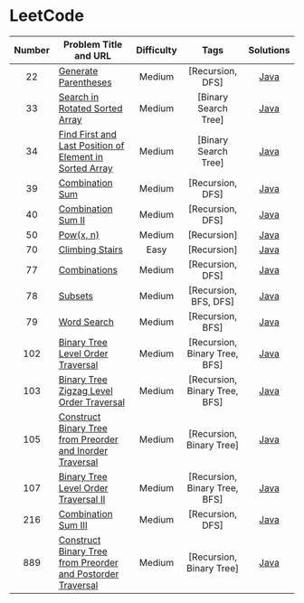 # LeetCode

| Number | Problem Title and URL | Difficulty | Tags | Solutions |
|:------:| --------------------- |:----------:|:----:|:---------:|
|22|[Generate Parentheses](https://leetcode.com/problems/generate-parentheses/)|Medium|[Recursion, DFS]|[Java](https://github.com/Un-Jarvis/LeetCode/blob/master/Solutions/22.java)||
|33|[Search in Rotated Sorted Array](https://leetcode.com/problems/search-in-rotated-sorted-array/)|Medium|[Binary Search Tree]|[Java](https://github.com/Un-Jarvis/LeetCode/blob/master/Solutions/33.java)||
|34|[Find First and Last Position of Element in Sorted Array](https://leetcode.com/problems/find-first-and-last-position-of-element-in-sorted-array/)|Medium|[Binary Search Tree]|[Java](https://github.com/Un-Jarvis/LeetCode/blob/master/Solutions/34.java)||
|39|[Combination Sum](https://leetcode.com/problems/combination-sum/)|Medium|[Recursion, DFS]|[Java](https://github.com/Un-Jarvis/LeetCode/blob/master/Solutions/39.java)||
|40|[Combination Sum II](https://leetcode.com/problems/combination-sum-ii/)|Medium|[Recursion, DFS]|[Java](https://github.com/Un-Jarvis/LeetCode/blob/master/Solutions/40.java)||
|50|[Pow(x, n)](https://leetcode.com/problems/powx-n/)|Medium|[Recursion]|[Java](https://github.com/Un-Jarvis/LeetCode/blob/master/Solutions/50.java)||
|70|[Climbing Stairs](https://leetcode.com/problems/climbing-stairs/)|Easy|[Recursion]|[Java](https://github.com/Un-Jarvis/LeetCode/blob/master/Solutions/70.java)||
|77|[Combinations](https://leetcode.com/problems/combinations/)|Medium|[Recursion, DFS]|[Java](https://github.com/Un-Jarvis/LeetCode/blob/master/Solutions/77.java)||
|78|[Subsets](https://leetcode.com/problems/subsets/)|Medium|[Recursion, BFS, DFS]|[Java](https://github.com/Un-Jarvis/LeetCode/blob/master/Solutions/78.java)||
|79|[Word Search](https://leetcode.com/problems/word-search/)|Medium|[Recursion, BFS]|[Java](https://github.com/Un-Jarvis/LeetCode/blob/master/Solutions/79.java)||
|102|[Binary Tree Level Order Traversal](https://leetcode.com/problems/binary-tree-level-order-traversal/)|Medium|[Recursion, Binary Tree, BFS]|[Java](https://github.com/Un-Jarvis/LeetCode/blob/master/Solutions/102.java)||
|103|[Binary Tree Zigzag Level Order Traversal](https://leetcode.com/problems/binary-tree-zigzag-level-order-traversal/)|Medium|[Recursion, Binary Tree, BFS]|[Java](https://github.com/Un-Jarvis/LeetCode/blob/master/Solutions/103.java)||
|105|[Construct Binary Tree from Preorder and Inorder Traversal](https://leetcode.com/problems/construct-binary-tree-from-preorder-and-inorder-traversal/)|Medium|[Recursion, Binary Tree]|[Java](https://github.com/Un-Jarvis/LeetCode/blob/master/Solutions/105.java)||
|107|[Binary Tree Level Order Traversal II](https://leetcode.com/problems/binary-tree-level-order-traversal-ii/)|Medium|[Recursion, Binary Tree, BFS]|[Java](https://github.com/Un-Jarvis/LeetCode/blob/master/Solutions/107.java)||
|216|[Combination Sum III](https://leetcode.com/problems/combination-sum-iii/)|Medium|[Recursion, DFS]|[Java](https://github.com/Un-Jarvis/LeetCode/blob/master/Solutions/216.java)||
|889|[Construct Binary Tree from Preorder and Postorder Traversal](https://leetcode.com/problems/construct-binary-tree-from-preorder-and-postorder-traversal/)|Medium|[Recursion, Binary Tree]|[Java](https://github.com/Un-Jarvis/LeetCode/blob/master/Solutions/889.java)||